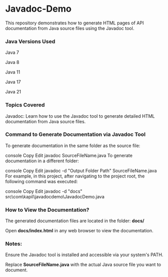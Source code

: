 <h1>Javadoc-Demo</h1>
This repository demonstrates how to generate HTML pages of API documentation from Java source files using the Javadoc tool.

<h3>Java Versions Used</h3>
Java 7

Java 8

Java 11

Java 17

Java 21

<h3>Topics Covered</h3>
Javadoc: Learn how to use the Javadoc tool to generate detailed HTML documentation from Java source files.

<h3>Command to Generate Documentation via Javadoc Tool</h3>
To generate documentation in the same folder as the source file:

console
Copy
Edit
javadoc SourceFileName.java
To generate documentation in a different folder:

console
Copy
Edit
javadoc -d "Output Folder Path" SourceFileName.java 
For example, in this project, after navigating to the project root, the following command was executed:

console
Copy
Edit
javadoc -d "docs" src\com\kapil\javadocdemo\JavadocDemo.java
<h3>How to View the Documentation?</h3>
The generated documentation files are located in the folder: <strong>docs/</strong>

Open <strong>docs/index.html</strong> in any web browser to view the documentation.

<h3>Notes:</h3>
Ensure the Javadoc tool is installed and accessible via your system's PATH.

Replace <strong>SourceFileName.java</strong> with the actual Java source file you want to document.
